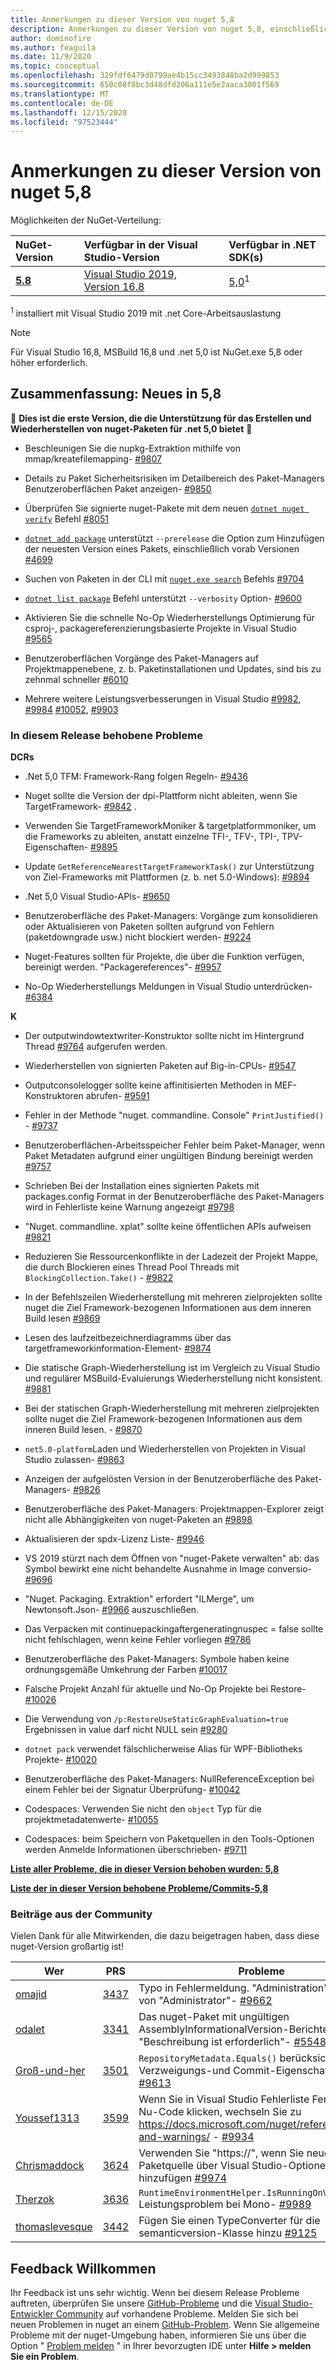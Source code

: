 ```yaml
---
title: Anmerkungen zu dieser Version von nuget 5,8
description: Anmerkungen zu dieser Version von nuget 5,8, einschließlich neuer Features, Fehlerbehebungen und dcrs.
author: dominofire
ms.author: feaguila
ms.date: 11/9/2020
ms.topic: conceptual
ms.openlocfilehash: 329fdf6479d0799ae4b15cc3493848ba2d999853
ms.sourcegitcommit: 650c08f8bc3d48dfd206a111e5e2aaca3001f569
ms.translationtype: MT
ms.contentlocale: de-DE
ms.lasthandoff: 12/15/2020
ms.locfileid: "97523444"
---
```

# <a name="nuget-58-release-notes"></a>Anmerkungen zu dieser Version von nuget 5,8

Möglichkeiten der NuGet-Verteilung:

| NuGet-Version | Verfügbar in der Visual Studio-Version | Verfügbar in .NET SDK(s) |
|:---|:---|:---|
| [**5.8**](https://nuget.org/downloads) | [Visual Studio 2019, Version 16.8](https://visualstudio.microsoft.com/downloads/) | [5,0](https://dotnet.microsoft.com/download/dotnet-core/5.0)<sup>1</sup> |

<sup>1</sup> installiert mit Visual Studio 2019 mit .net Core-Arbeitsauslastung
  
> [!NOTE]
> Für Visual Studio 16,8, MSBuild 16,8 und .net 5,0 ist NuGet.exe 5,8 oder höher erforderlich.


## <a name="summary-whats-new-in-58"></a>Zusammenfassung: Neues in 5,8
🎉 **Dies ist die erste Version, die die Unterstützung für das Erstellen und Wiederherstellen von nuget-Paketen für .net 5,0 bietet** 🎉

* Beschleunigen Sie die nupkg-Extraktion mithilfe von mmap/kreatefilemapping- [#9807](https://github.com/NuGet/Home/issues/9807)

* Details zu Paket Sicherheitsrisiken im Detailbereich des Paket-Managers Benutzeroberflächen Paket anzeigen- [#9850](https://github.com/NuGet/Home/issues/9850)

* Überprüfen Sie signierte nuget-Pakete mit dem neuen [`dotnet nuget verify`](https://docs.microsoft.com/dotnet/core/tools/dotnet-nuget-verify) Befehl [#8051](https://github.com/NuGet/Home/issues/8051)

* [`dotnet add package`](https://docs.microsoft.com/dotnet/core/tools/dotnet-add-package#:~:text=dotnet%20add%20package%201%20Name%202%20Synopsis%203,when%20targeting%20a%20specific%20framework.%20...%206%20Examples) unterstützt `--prerelease` die Option zum Hinzufügen der neuesten Version eines Pakets, einschließlich vorab Versionen [#4699](https://github.com/NuGet/Home/issues/4699)

* Suchen von Paketen in der CLI mit [`nuget.exe search`](https://docs.microsoft.com/nuget/reference/cli-reference/cli-ref-search) Befehls [#9704](https://github.com/NuGet/Home/issues/9704)

* [`dotnet list package`](https://docs.microsoft.com/dotnet/core/tools/dotnet-list-package) Befehl unterstützt `--verbosity` Option- [#9600](https://github.com/NuGet/Home/issues/9600)

* Aktivieren Sie die schnelle No-Op Wiederherstellungs Optimierung für csproj-, packagereferenzierungsbasierte Projekte in Visual Studio [#9565](https://github.com/NuGet/Home/issues/9565)

* Benutzeroberflächen Vorgänge des Paket-Managers auf Projektmappenebene, z. b. Paketinstallationen und Updates, sind bis zu zehnmal schneller [#6010](https://github.com/NuGet/Home/issues/6010)

* Mehrere weitere Leistungsverbesserungen in Visual Studio [#9982](https://github.com/NuGet/Home/issues/9982), [#9984](https://github.com/NuGet/Home/issues/9984) [#10052](https://github.com/NuGet/Home/issues/10052), [#9903](https://github.com/NuGet/Home/issues/9903)


### <a name="issues-fixed-in-this-release"></a>In diesem Release behobene Probleme

**DCRs**

* .Net 5,0 TFM: Framework-Rang folgen Regeln- [#9436](https://github.com/NuGet/Home/issues/9436)

* Nuget sollte die Version der dpi-Plattform nicht ableiten, wenn Sie TargetFramework- [#9842](https://github.com/NuGet/Home/issues/9842) .

* Verwenden Sie TargetFrameworkMoniker & targetplatformmoniker, um die Frameworks zu ableiten, anstatt einzelne TFI-, TFV-, TPI-, TPV-Eigenschaften- [#9895](https://github.com/NuGet/Home/issues/9895)

* Update `GetReferenceNearestTargetFrameworkTask()` zur Unterstützung von Ziel-Frameworks mit Plattformen (z. b. net 5.0-Windows): [#9894](https://github.com/NuGet/Home/issues/9894)

* .Net 5,0 Visual Studio-APIs- [#9650](https://github.com/NuGet/Home/issues/9650)

* Benutzeroberfläche des Paket-Managers: Vorgänge zum konsolidieren oder Aktualisieren von Paketen sollten aufgrund von Fehlern (paketdowngrade usw.) nicht blockiert werden- [#9224](https://github.com/NuGet/Home/issues/9224)

* Nuget-Features sollten für Projekte, die über die Funktion verfügen, bereinigt werden. "Packagereferences"- [#9957](https://github.com/NuGet/Home/issues/9957)

* No-Op Wiederherstellungs Meldungen in Visual Studio unterdrücken- [#6384](https://github.com/NuGet/Home/issues/6384)

**K**

* Der outputwindowtextwriter-Konstruktor sollte nicht im Hintergrund Thread [#9764](https://github.com/NuGet/Home/issues/9764) aufgerufen werden.

* Wiederherstellen von signierten Paketen auf Big-in-CPUs- [#9547](https://github.com/NuGet/Home/issues/9547)

* Outputconsolelogger sollte keine affinitisierten Methoden in MEF-Konstruktoren abrufen- [#9591](https://github.com/NuGet/Home/issues/9591)

* Fehler in der Methode "nuget. commandline. Console" `PrintJustified()` - [#9737](https://github.com/NuGet/Home/issues/9737)

* Benutzeroberflächen-Arbeitsspeicher Fehler beim Paket-Manager, wenn Paket Metadaten aufgrund einer ungültigen Bindung bereinigt werden [#9757](https://github.com/NuGet/Home/issues/9757)

* Schrieben Bei der Installation eines signierten Pakets mit packages.config Format in der Benutzeroberfläche des Paket-Managers wird in Fehlerliste keine Warnung angezeigt [#9798](https://github.com/NuGet/Home/issues/9798)

* "Nuget. commandline. xplat" sollte keine öffentlichen APIs aufweisen [#9821](https://github.com/NuGet/Home/issues/9821)

* Reduzieren Sie Ressourcenkonflikte in der Ladezeit der Projekt Mappe, die durch Blockieren eines Thread Pool Threads mit `BlockingCollection.Take()`  -  [#9822](https://github.com/NuGet/Home/issues/9822)

* In der Befehlszeilen Wiederherstellung mit mehreren zielprojekten sollte nuget die Ziel Framework-bezogenen Informationen aus dem inneren Build lesen [#9869](https://github.com/NuGet/Home/issues/9869)

* Lesen des laufzeitbezeichnerdiagramms über das targetframeworkinformation-Element- [#9874](https://github.com/NuGet/Home/issues/9874)

* Die statische Graph-Wiederherstellung ist im Vergleich zu Visual Studio und regulärer MSBuild-Evaluierungs Wiederherstellung nicht konsistent. [#9881](https://github.com/NuGet/Home/issues/9881)

* Bei der statischen Graph-Wiederherstellung mit mehreren zielprojekten sollte nuget die Ziel Framework-bezogenen Informationen aus dem inneren Build lesen. - [#9870](https://github.com/NuGet/Home/issues/9870)

* `net5.0-platform`Laden und Wiederherstellen von Projekten in Visual Studio zulassen- [#9863](https://github.com/NuGet/Home/issues/9863)

* Anzeigen der aufgelösten Version in der Benutzeroberfläche des Paket-Managers- [#9826](https://github.com/NuGet/Home/issues/9826)

* Benutzeroberfläche des Paket-Managers: Projektmappen-Explorer zeigt nicht alle Abhängigkeiten von nuget-Paketen an [#9898](https://github.com/NuGet/Home/issues/9898)

* Aktualisieren der spdx-Lizenz Liste- [#9946](https://github.com/NuGet/Home/issues/9946)

* VS 2019 stürzt nach dem Öffnen von "nuget-Pakete verwalten" ab: das Symbol bewirkt eine nicht behandelte Ausnahme in Image conversio- [#9696](https://github.com/NuGet/Home/issues/9696)

* "Nuget. Packaging. Extraktion" erfordert "ILMerge", um Newtonsoft.Json- [#9966](https://github.com/NuGet/Home/issues/9966) auszuschließen.

* Das Verpacken mit continuepackingaftergeneratingnuspec = false sollte nicht fehlschlagen, wenn keine Fehler vorliegen [#9786](https://github.com/NuGet/Home/issues/9786)

* Benutzeroberfläche des Paket-Managers: Symbole haben keine ordnungsgemäße Umkehrung der Farben [#10017](https://github.com/NuGet/Home/issues/10017)

* Falsche Projekt Anzahl für aktuelle und No-Op Projekte bei Restore- [#10026](https://github.com/NuGet/Home/issues/10026)

* Die Verwendung von `/p:RestoreUseStaticGraphEvaluation=true` Ergebnissen in value darf nicht NULL sein [#9280](https://github.com/NuGet/Home/issues/9280)

* `dotnet pack` verwendet fälschlicherweise Alias für WPF-Bibliotheks Projekte- [#10020](https://github.com/NuGet/Home/issues/10020)

* Benutzeroberfläche des Paket-Managers: NullReferenceException bei einem Fehler bei der Signatur Überprüfung- [#10042](https://github.com/NuGet/Home/issues/10042)

* Codespaces: Verwenden Sie nicht den `object` Typ für die projektmetadatenwerte- [#10055](https://github.com/NuGet/Home/issues/10055)

* Codespaces: beim Speichern von Paketquellen in den Tools-Optionen werden Anmelde Informationen überschrieben- [#9711](https://github.com/NuGet/Home/issues/9711)


**[Liste aller Probleme, die in dieser Version behoben wurden: 5,8](https://app.zenhub.com/workspaces/nuget-client-team-55aec9a240305cf007585881/reports/release?release=5f03519b777e78b4ffb2edeb)**

**[Liste der in dieser Version behobene Probleme/Commits-5,8](https://github.com/NuGet/NuGet.Client/compare/5.7.0.6726...5.8.0.6930)**

### <a name="community-contributions"></a>Beiträge aus der Community

Vielen Dank für alle Mitwirkenden, die dazu beigetragen haben, dass diese nuget-Version großartig ist!

|Wer|PRS|Probleme|
|----|----|----|
[omajid](https://github.com/omajid) | [3437](https://github.com/NuGet/NuGet.Client/pull/3437) | Typo in Fehlermeldung. "Administration" anstelle von "Administrator"- [#9662](https://github.com/NuGet/Home/issues/9662)
[odalet](https://github.com/odalet) | [3341](https://github.com/NuGet/NuGet.Client/pull/3341) | Das nuget-Paket mit ungültigen AssemblyInformationalVersion-Berichten "Beschreibung ist erforderlich"- [#5548](https://github.com/NuGet/Home/issues/5548)
[Groß-und-her](https://github.com/campersau) | [3501](https://github.com/NuGet/NuGet.Client/pull/3501) | `RepositoryMetadata.Equals()` berücksichtigt keine Verzweigungs-und Commit-Eigenschaften- [#9613](https://github.com/NuGet/Home/issues/9613)
[Youssef1313](https://github.com/Youssef1313) | [3599](https://github.com/NuGet/NuGet.Client/pull/3599) | Wenn Sie in Visual Studio Fehlerliste Fenster auf Nu-Code klicken, wechseln Sie zu https://docs.microsoft.com/nuget/reference/errors-and-warnings/  -  [#9934](https://github.com/NuGet/Home/issues/9934)
[Chrismaddock](https://github.com/ChrisMaddock) | [3624](https://github.com/NuGet/NuGet.Client/pull/3624) | Verwenden Sie "https://", wenn Sie neue Paketquelle über Visual Studio-Optionen hinzufügen [#9974](https://github.com/NuGet/Home/issues/9974)
[Therzok](https://github.com/Therzok) | [3636](https://github.com/NuGet/NuGet.Client/pull/3636) | `RuntimeEnvironmentHelper.IsRunningOnVisualStudio` Leistungsproblem bei Mono- [#9989](https://github.com/NuGet/Home/issues/9989)
[thomaslevesque](https://github.com/thomaslevesque) | [3442](https://github.com/NuGet/NuGet.Client/pull/3442) | Fügen Sie einen TypeConverter für die semanticversion-Klasse hinzu [#9125](https://github.com/NuGet/Home/issues/9125)


## <a name="feedback-welcome"></a>Feedback Willkommen

Ihr Feedback ist uns sehr wichtig.  Wenn bei diesem Release Probleme auftreten, überprüfen Sie unsere [GitHub-Probleme](https://github.com/NuGet/Home/issues) und die [Visual Studio-Entwickler Community](https://developercommunity.visualstudio.com/) auf vorhandene Probleme.  Melden Sie sich bei neuen Problemen in nuget an einem [GitHub-Problem](https://github.com/NuGet/Home/issues/new).
Wenn Sie allgemeine Probleme mit der nuget-Umgebung haben, informieren Sie uns über die Option " [Problem melden](https://docs.microsoft.com/visualstudio/ide/how-to-report-a-problem-with-visual-studio) " in Ihrer bevorzugten IDE unter **Hilfe > melden Sie ein Problem**.
